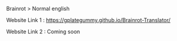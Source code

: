 Brainrot > Normal english

Website Link 1 : https://gplategummy.github.io/Brainrot-Translator/

Website Link 2 : Coming soon

